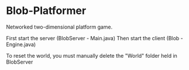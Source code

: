 Blob-Platformer
===============

Networked two-dimensional platform game.

First start the server (BlobServer - Main.java)
Then start the client (Blob - Engine.java)

To reset the world, you must manually delete the "World" folder held in BlobServer
